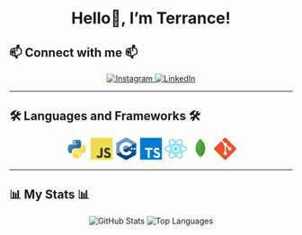 
<h1 align="center">Hello👋, I’m Terrance!</h1>

## 📫 Connect with me 📫

<p align="center">
  <a href="https://instagram.com/terrancezhw/" target="_blank" rel="noopener">
    <img src="https://img.shields.io/badge/Instagram-%23E4405F.svg?logo=instagram&logoColor=white" alt="Instagram" />
  </a>
  <a href="https://linkedin.com/in/terryzhw/" target="_blank" rel="noopener">
    <img src="https://img.shields.io/badge/LinkedIn-%230077B5.svg?logo=linkedin&logoColor=white" alt="LinkedIn" />
  </a>
</p>

---

## 🛠️ Languages and Frameworks 🛠️

<p align="center">
  <a href="https://www.python.org"       target="_blank"><img src="https://raw.githubusercontent.com/devicons/devicon/master/icons/python/python-original.svg"         alt="Python"      width="40" height="40"/></a>
  <a href="https://www.javascript.com"   target="_blank"><img src="https://raw.githubusercontent.com/devicons/devicon/master/icons/javascript/javascript-original.svg" alt="JavaScript"  width="40" height="40"/></a>
  <a href="https://isocpp.org"           target="_blank"><img src="https://raw.githubusercontent.com/devicons/devicon/master/icons/cplusplus/cplusplus-original.svg" alt="C++"        width="40" height="40"/></a>
  <a href="https://www.typescriptlang.org" target="_blank"><img src="https://raw.githubusercontent.com/devicons/devicon/master/icons/typescript/typescript-original.svg" alt="TypeScript" width="40" height="40"/></a>
  <a href="https://reactjs.org"          target="_blank"><img src="https://raw.githubusercontent.com/devicons/devicon/master/icons/react/react-original.svg"             alt="React"       width="40" height="40"/></a>
  <a href="https://www.mongodb.com"      target="_blank"><img src="https://raw.githubusercontent.com/devicons/devicon/master/icons/mongodb/mongodb-original.svg" alt="MongoDB" width="40" height="40"/></a>
  <a href="https://git-scm.com"          target="_blank"><img src="https://raw.githubusercontent.com/devicons/devicon/master/icons/git/git-original.svg"                 alt="Git"         width="40" height="40"/></a>
</p>

---

## 📊 My Stats 📊

<p align="center">
  <img src="https://github-readme-stats.vercel.app/api?username=terryzhw&show_icons=true&theme=dracula&count_private=true" alt="GitHub Stats" />
  <img src="https://github-readme-stats.vercel.app/api/top-langs?username=terryzhw&layout=compact&theme=dracula" alt="Top Languages" />
</p>
